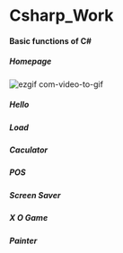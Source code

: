 # Csharp_Work
#### Basic functions of C#

##### Homepage
![ezgif com-video-to-gif](https://github.com/JingHsu1997/Csharp_Work/assets/134953373/9c34c46c-0700-42df-bedb-9fc1e52c3f07)

##### Hello

##### Load

##### Caculator

##### POS

##### Screen Saver

##### X O Game

##### Painter


